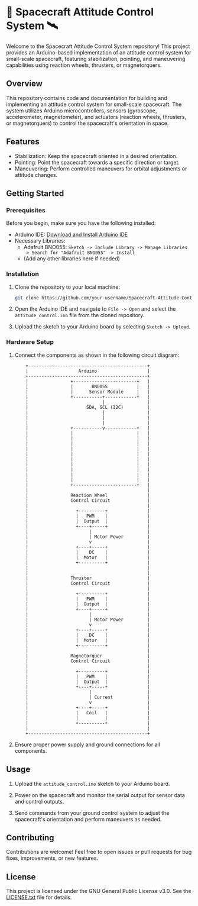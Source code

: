 # 🚀 Spacecraft Attitude Control System 🛰️

Welcome to the Spacecraft Attitude Control System repository! This project provides an Arduino-based implementation of an attitude control system for small-scale spacecraft, featuring stabilization, pointing, and maneuvering capabilities using reaction wheels, thrusters, or magnetorquers.

## Overview

This repository contains code and documentation for building and implementing an attitude control system for small-scale spacecraft. The system utilizes Arduino microcontrollers, sensors (gyroscope, accelerometer, magnetometer), and actuators (reaction wheels, thrusters, or magnetorquers) to control the spacecraft's orientation in space.

## Features

- Stabilization: Keep the spacecraft oriented in a desired orientation.
- Pointing: Point the spacecraft towards a specific direction or target.
- Maneuvering: Perform controlled maneuvers for orbital adjustments or attitude changes.

## Getting Started

### Prerequisites

Before you begin, make sure you have the following installed:

- Arduino IDE: [Download and Install Arduino IDE](https://www.arduino.cc/en/software)
- Necessary Libraries: 
  - Adafruit BNO055: `Sketch -> Include Library -> Manage Libraries -> Search for "Adafruit BNO055" -> Install`
  - (Add any other libraries here if needed)

### Installation

1. Clone the repository to your local machine:

    ```bash
    git clone https://github.com/your-username/Spacecraft-Attitude-Control.git
    ```

2. Open the Arduino IDE and navigate to `File -> Open` and select the `attitude_control.ino` file from the cloned repository.

3. Upload the sketch to your Arduino board by selecting `Sketch -> Upload`.

### Hardware Setup

1. Connect the components as shown in the following circuit diagram:

    ```
        +---------------------------------------------+
        |                   Arduino                   |
        +---------------------------------------------+
        |                +------------------------+   |
        |                |       BNO055           |   |
        |                |      Sensor Module     |   |
        |                +-----------+------------+   |
        |                            |                |
        |                      SDA, SCL (I2C)         |
        |                            |                |
        |                            |                |
        |                            |                |
        |                +-----------v------------+   |
        |                |                        |   |
        |                |                        |   |
        |                |                        |   |
        |                |                        |   |
        |                |                        |   |
        |                |                        |   |
        |                |                        |   |
        |                |                        |   |
        |                |                        |   |
        |                |                        |   |
        |                +------------------------+   |
        |                                             |
        |                Reaction Wheel               |
        |                Control Circuit              |
        |                                             |
        |                  +----------+               |
        |                  |   PWM    |               |
        |                  |  Output  |               |
        |                  +----+-----+               |
        |                       |                     |
        |                       | Motor Power         |
        |                       v                     |
        |                  +----+-----+               |
        |                  |    DC    |               |
        |                  |  Motor   |               |
        |                  +----------+               |
        |                                             |
        |                                             |
        |                Thruster                     |
        |                Control Circuit              |
        |                                             |
        |                  +----------+               |
        |                  |   PWM    |               |
        |                  |  Output  |               |
        |                  +----+-----+               |
        |                       |                     |
        |                       | Motor Power         |
        |                       v                     |
        |                  +----+-----+               |
        |                  |    DC    |               |
        |                  |  Motor   |               |
        |                  +----------+               |
        |                                             |
        |                Magnetorquer                 |
        |                Control Circuit              |
        |                                             |
        |                  +----------+               |
        |                  |   PWM    |               |
        |                  |  Output  |               |
        |                  +----+-----+               |
        |                       |                     |
        |                       | Current             |
        |                       v                     |
        |                  +----+-----+               |
        |                  |   Coil   |               |
        |                  |          |               |
        |                  +----------+               |
        |                                             |
        +---------------------------------------------+
    ```

2. Ensure proper power supply and ground connections for all components.

## Usage

1. Upload the `attitude_control.ino` sketch to your Arduino board.

2. Power on the spacecraft and monitor the serial output for sensor data and control outputs.

3. Send commands from your ground control system to adjust the spacecraft's orientation and perform maneuvers as needed.

## Contributing

Contributions are welcome! Feel free to open issues or pull requests for bug fixes, improvements, or new features.

## License

This project is licensed under the GNU General Public License v3.0. See the [LICENSE.txt](LICENSE.txt) file for details.
